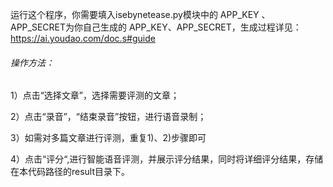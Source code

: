 运行这个程序，你需要填入isebynetease.py模块中的 APP_KEY 、 APP_SECRET为你自己生成的 APP_KEY、APP_SECRET，生成过程详见：https://ai.youdao.com/doc.s#guide
###### 操作方法：

1）点击“选择文章”，选择需要评测的文章；

2）点击“录音”，“结束录音”按钮，进行语音录制； 

3）如需对多篇文章进行评测，重复1)、2)步骤即可

4）点击“评分“,进行智能语音评测，并展示评分结果，同时将详细评分结果，存储在本代码路径的result目录下。
